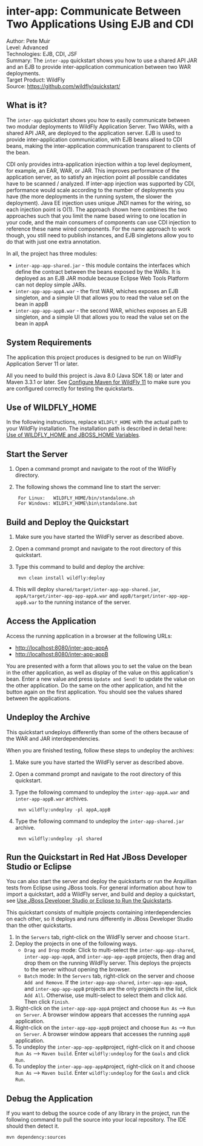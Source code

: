 # inter-app: Communicate Between Two Applications Using EJB and CDI

Author: Pete Muir  
Level: Advanced  
Technologies: EJB, CDI, JSF  
Summary: The `inter-app` quickstart shows you how to use a shared API JAR and an EJB to provide inter-application communication between two WAR deployments.  
Target Product: WildFly  
Source: <https://github.com/wildfly/quickstart/>  

## What is it?

The `inter-app` quickstart shows you how to easily communicate between two modular deployments to WildFly Application Server. Two WARs, with a shared API JAR, are deployed to the application server. EJB is used to provide inter-application communication, with EJB beans alised to CDI beans, making the inter-application communication transparent to clients of the bean.

CDI only provides intra-application injection within a top level deployment, for example, an EAR, WAR, or JAR. This improves performance of the application server, as to satisfy an injection point all possible candidates have to be scanned / analyzed. If inter-app injection was supported by CDI, performance would scale according to the number of deployments you have (the more deployments in the running system, the slower the deployment). Java EE injection uses unique JNDI names for the wiring, so each injection point is O(1). The approach shown here combines the two approaches such that you limit the name based wiring to one location in your code, and the main consumers of components can use CDI injection to reference these name wired components. For the name approach to work though, you still need to publish instances, and EJB singletons allow you to do that with just one extra annotation.


In all, the project has three modules:

* `inter-app-app-shared.jar` - this module contains the interfaces which define the contract between the beans exposed by the WARs. It is deployed as an EJB JAR module because Eclipse Web Tools Platform can not deploy simple JARs.
* `inter-app-app-appA.war` - the first WAR, whiches exposes an EJB singleton, and a simple UI that allows you to read the value set on the bean in appB
* `inter-app-app-appB.war` - the second WAR, whiches exposes an EJB singleton, and a simple UI that allows you to read the value set on the bean in appA

## System Requirements

The application this project produces is designed to be run on WildFly Application Server 11 or later.

All you need to build this project is Java 8.0 (Java SDK 1.8) or later and Maven 3.3.1 or later. See [Configure Maven for WildFly 11](https://github.com/jboss-developer/jboss-developer-shared-resources/blob/master/guides/CONFIGURE_MAVEN_JBOSS_EAP7.md#configure-maven-to-build-and-deploy-the-quickstarts) to make sure you are configured correctly for testing the quickstarts.


## Use of WILDFLY_HOME

In the following instructions, replace `WILDFLY_HOME` with the actual path to your WildFly installation. The installation path is described in detail here: [Use of WILDFLY_HOME and JBOSS_HOME Variables](https://github.com/jboss-developer/jboss-developer-shared-resources/blob/master/guides/USE_OF_WILDFLY_HOME.md#use-of-eap_home-and-jboss_home-variables).


## Start the Server

1. Open a command prompt and navigate to the root of the WildFly directory.
2. The following shows the command line to start the server:

        For Linux:   WILDFLY_HOME/bin/standalone.sh
        For Windows: WILDFLY_HOME\bin\standalone.bat

## Build and Deploy the Quickstart

1. Make sure you have started the WildFly server as described above.
2. Open a command prompt and navigate to the root directory of this quickstart.
3. Type this command to build and deploy the archive:

        mvn clean install wildfly:deploy
4. This will deploy `shared/target/inter-app-app-shared.jar`, `appA/target/inter-app-app-appA.war` and `appB/target/inter-app-app-appB.war` to the running instance of the server.


## Access the Application

Access the running application in a browser at the following URLs:

* <http://localhost:8080/inter-app-appA>
* <http://localhost:8080/inter-app-appB>

You are presented with a form that allows you to set the value on the bean in the other application, as well as display of the value on this application's bean. Enter a new value and press `Update and Send!` to update the value on the other application. Do the same on the other application, and hit the button again on the first application. You should see the values shared between the applications.


## Undeploy the Archive

This quickstart undeploys differently than some of the others because of the WAR and JAR interdependencies.

When you are finished testing, follow these steps to undeploy the archives:

1. Make sure you have started the WildFly server as described above.
2. Open a command prompt and navigate to the root directory of this quickstart.
3. Type the following command to undeploy the `inter-app-appA.war` and `inter-app-appB.war` archives.

        mvn wildfly:undeploy -pl appA,appB

4. Type the following command to undeploy the `inter-app-shared.jar` archive.

        mvn wildfly:undeploy -pl shared


## Run the Quickstart in Red Hat JBoss Developer Studio or Eclipse

You can also start the server and deploy the quickstarts or run the Arquillian tests from Eclipse using JBoss tools. For general information about how to import a quickstart, add a WildFly server, and build and deploy a quickstart, see [Use JBoss Developer Studio or Eclipse to Run the Quickstarts](https://github.com/jboss-developer/jboss-developer-shared-resources/blob/master/guides/USE_JBDS.md#use-jboss-developer-studio-or-eclipse-to-run-the-quickstarts).

This quickstart consists of multiple projects containing interdependencies on each other, so it deploys and runs differently in JBoss Developer Studio than the other quickstarts.

1. In the `Servers` tab, right-click on the WildFly server and choose `Start`.
2. Deploy the projects in one of the following ways.
    * `Drag and Drop` mode: Click to multi-select the `inter-app-app-shared`, `inter-app-app-appA`, and `inter-app-app-appB` projects, then drag and drop them on the running WildFly server. This deploys the projects to the server without opening the browser.
    * `Batch` mode: In the `Servers` tab, right-click on the server and choose `Add and Remove`. If the `inter-app-app-shared`, `inter-app-app-appA`, and `inter-app-app-appB` projects are the only projects in the list, click `Add All`. Otherwise, use multi-select to select them and click `Add`. Then click `Finish`.
3. Right-click on the `inter-app-app-appA` project and choose `Run As` --> `Run on Server`. A browser window appears that accesses the running `appA` application.
4. Right-click on the `inter-app-app-appB` project and choose `Run As` --> `Run on Server`. A browser window appears that accesses the running `appB` application.
5. To undeploy the `inter-app-app-appB`project, right-click on it and choose `Run As` --> `Maven build`. Enter `wildfly:undeploy` for the `Goals` and click `Run`.
6. To undeploy the `inter-app-app-appA`project, right-click on it and choose `Run As` --> `Maven build`. Enter `wildfly:undeploy` for the `Goals` and click `Run`.


## Debug the Application

If you want to debug the source code of any library in the project, run the following command to pull the source into your local repository. The IDE should then detect it.

    mvn dependency:sources
